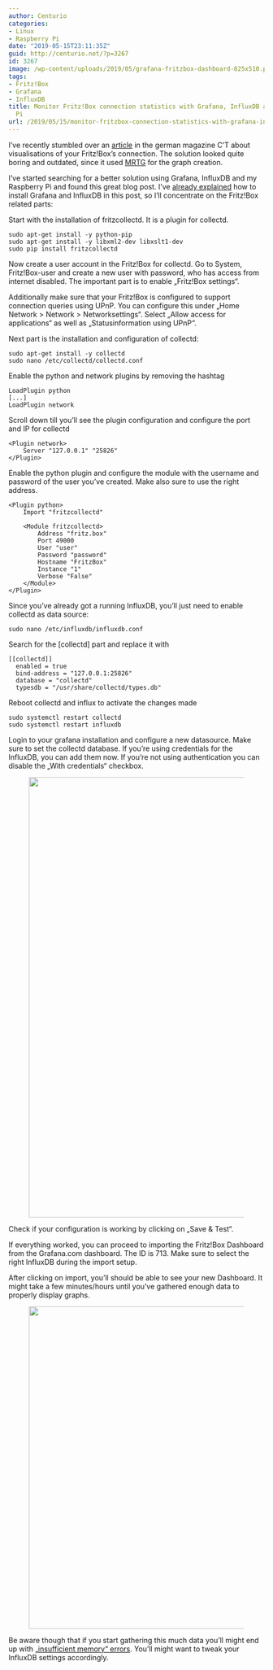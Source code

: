 ```yaml
---
author: Centurio
categories:
- Linux
- Raspberry Pi
date: "2019-05-15T23:11:35Z"
guid: http://centurio.net/?p=3267
id: 3267
image: /wp-content/uploads/2019/05/grafana-fritzbox-dashboard-825x510.png
tags:
- Fritz!Box
- Grafana
- InfluxDB
title: Monitor Fritz!Box connection statistics with Grafana, InfluxDB and Raspberry
  Pi
url: /2019/05/15/monitor-fritzbox-connection-statistics-with-grafana-influxdb-and-raspberry-pi/
---
```

I&#8217;ve recently stumbled over an [article](https://www.heise.de/select/ct/2018/21/1539315226273140) in the german magazine C&#8217;T about visualisations of your Fritz!Box&#8217;s connection. The solution looked quite boring and outdated, since it used [MRTG](https://oss.oetiker.ch/mrtg/) for the graph creation.

I&#8217;ve started searching for a better solution using Grafana, InfluxDB and my Raspberry Pi and found this great blog post. I&#8217;ve [already explained](https://centurio.net/2018/10/28/howto-install-influxdb-and-grafana-on-a-raspberry-pi-3/) how to install Grafana and InfluxDB in this post, so I&#8217;ll concentrate on the Fritz!Box related parts:

Start with the installation of fritzcollectd. It is a plugin for collectd.

<pre class="wp-block-code"><code>sudo apt-get install -y python-pip
sudo apt-get install -y libxml2-dev libxslt1-dev
sudo pip install fritzcollectd</code></pre>

Now create a user account in the Fritz!Box for collectd. Go to System, Fritz!Box-user and create a new user with password, who has access from internet disabled. The important part is to enable &#8222;Fritz!Box settings&#8220;.

Additionally make sure that your Fritz!Box is configured to support connection queries using UPnP. You can configure this under &#8222;Home Network > Network > Networksettings&#8220;. Select &#8222;Allow access for applications&#8220; as well as &#8222;Statusinformation using UPnP&#8220;. 

Next part is the installation and configuration of collectd:

<pre class="wp-block-code"><code>sudo apt-get install -y collectd
sudo nano /etc/collectd/collectd.conf</code></pre>

Enable the python and network plugins by removing the hashtag

<pre class="wp-block-code"><code>LoadPlugin python
[...]
LoadPlugin network</code></pre>

Scroll down till you&#8217;ll see the plugin configuration and configure the port and IP for collectd

<pre class="wp-block-code"><code>&lt;Plugin network>
    Server "127.0.0.1" "25826"
&lt;/Plugin></code></pre>

Enable the python plugin and configure the module with the username and password of the user you&#8217;ve created. Make also sure to use the right address.

<pre class="wp-block-code"><code>&lt;Plugin python>
    Import "fritzcollectd"

    &lt;Module fritzcollectd>
        Address "fritz.box"
        Port 49000
        User "user"
        Password "password"
        Hostname "FritzBox"
        Instance "1"
        Verbose "False"
    &lt;/Module>
&lt;/Plugin></code></pre>

Since you&#8217;ve already got a running InfluxDB, you&#8217;ll just need to enable collectd as data source:

<pre class="wp-block-code"><code>sudo nano /etc/influxdb/influxdb.conf</code></pre>

Search for the [collectd] part and replace it with

<pre class="wp-block-code"><code>[[collectd]]
  enabled = true
  bind-address = "127.0.0.1:25826"
  database = "collectd"
  typesdb = "/usr/share/collectd/types.db"</code></pre>

Reboot collectd and influx to activate the changes made

<pre class="wp-block-code"><code>sudo systemctl restart collectd
sudo systemctl restart influxdb</code></pre>

Login to your grafana installation and configure a new datasource. Make sure to set the collectd database. If you&#8217;re using credentials for the InfluxDB, you can add them now. If you&#8217;re not using authentication you can disable the &#8222;With credentials&#8220; checkbox.<figure class="wp-block-image">

<img loading="lazy" width="782" height="866" src="http://centurio.net/wp-content/uploads/2019/05/influxdb-collectd-datasource.png" alt="" class="wp-image-3268" srcset="https://centurio.net/wp-content/uploads/2019/05/influxdb-collectd-datasource.png 782w, https://centurio.net/wp-content/uploads/2019/05/influxdb-collectd-datasource-271x300.png 271w, https://centurio.net/wp-content/uploads/2019/05/influxdb-collectd-datasource-768x850.png 768w" sizes="(max-width: 782px) 100vw, 782px" /> </figure> 

Check if your configuration is working by clicking on &#8222;Save & Test&#8220;. 

If everything worked, you can proceed to importing the Fritz!Box Dashboard from the Grafana.com dashboard. The ID is 713. Make sure to select the right InfluxDB during the import setup.

After clicking on import, you&#8217;ll should be able to see your new Dashboard. It might take a few minutes/hours until you&#8217;ve gathered enough data to properly display graphs.<figure class="wp-block-image">

<img loading="lazy" width="1024" height="634" src="http://centurio.net/wp-content/uploads/2019/05/grafana-fritzbox-dashboard-1024x634.png" alt="" class="wp-image-3269" srcset="https://centurio.net/wp-content/uploads/2019/05/grafana-fritzbox-dashboard-1024x634.png 1024w, https://centurio.net/wp-content/uploads/2019/05/grafana-fritzbox-dashboard-300x186.png 300w, https://centurio.net/wp-content/uploads/2019/05/grafana-fritzbox-dashboard-768x476.png 768w, https://centurio.net/wp-content/uploads/2019/05/grafana-fritzbox-dashboard-825x510.png 825w, https://centurio.net/wp-content/uploads/2019/05/grafana-fritzbox-dashboard.png 1586w" sizes="(max-width: 1024px) 100vw, 1024px" /> </figure> 

Be aware though that if you start gathering this much data you&#8217;ll might end up with [&#8222;insufficient memory&#8220; errors](https://centurio.net/2019/05/15/crashing-influxdb-on-raspberry-pi-3-because-insufficient-memory/). You&#8217;ll might want to tweak your InfluxDB settings accordingly.